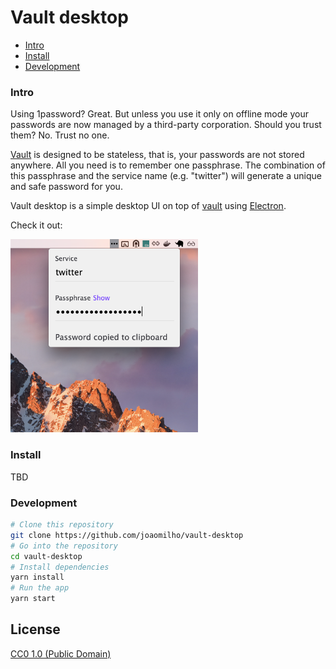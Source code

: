 # Vault desktop

- [Intro](#intro)
- [Install](#install)
- [Development](#development)

### Intro

Using 1password? Great. But unless you use it only on offline mode your
passwords are now managed by a third-party corporation. Should you trust them?
No. Trust no one.

[Vault](https://github.com/jcoglan/vault/) is designed to be stateless, that is,
your passwords are not stored anywhere. All you need is to remember one
passphrase. The combination of this passphrase and the service name (e.g.
"twitter") will generate a unique and safe password for you.

Vault desktop is a simple desktop UI on top of
[vault](https://github.com/jcoglan/vault/) using
[Electron](http://electron.atom.io/).

Check it out:

<img src="assets/shot.png" width="300" />

### Install

TBD

### Development

```bash
# Clone this repository
git clone https://github.com/joaomilho/vault-desktop
# Go into the repository
cd vault-desktop
# Install dependencies
yarn install
# Run the app
yarn start
```

## License

[CC0 1.0 (Public Domain)](LICENSE.md)
